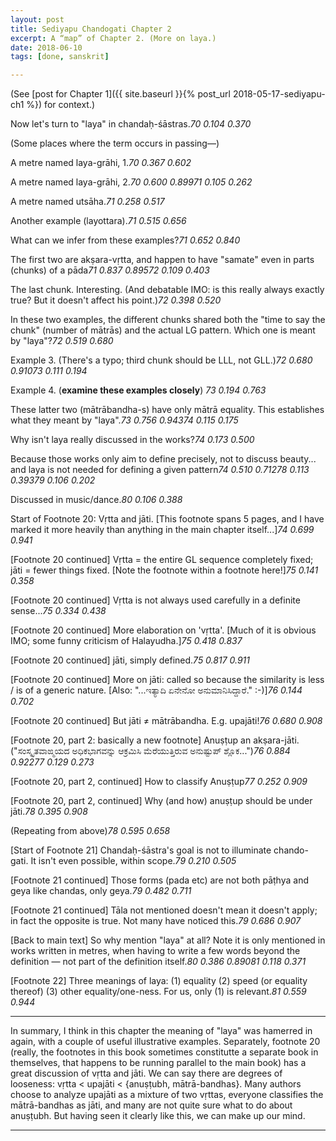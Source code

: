 ```yaml
---
layout: post
title: Sediyapu Chandogati Chapter 2
excerpt: A “map” of Chapter 2. (More on laya.)
date: 2018-06-10
tags: [done, sanskrit]

---
```


(See [post for Chapter 1]({{ site.baseurl }}{% post_url 2018-05-17-sediyapu-ch1 %}) for context.)


<style>@import url("{{"/assets/sxs/sxs.css" | relative_url}}");</style>

<div id="mainBookPages"></div>

<script src="{{"/assets/sxs/sxs.js" | relative_url}}"></script>

<script>window.addEventListener('DOMContentLoaded', updateCites);</script>


Now let's turn to "laya" in chandaḥ-śāstras.<cite>70 0.104 0.370</cite>

(Some places where the term occurs in passing—)

A metre named laya-grāhi, 1.<cite>70 0.367 0.602</cite>

A metre named laya-grāhi, 2.<cite>70 0.600 0.899</cite><cite>71 0.105 0.262</cite>

A metre named utsāha.<cite>71 0.258 0.517</cite>

Another example (layottara).<cite>71 0.515 0.656</cite>

What can we infer from these examples?<cite>71 0.652 0.840</cite>

The first two are akṣara-vṛtta, and happen to have "samate" even in parts (chunks) of a pāda<cite>71 0.837 0.895</cite><cite>72 0.109 0.403</cite>

The last chunk. Interesting. (And debatable IMO: is this really always exactly true? But it doesn't affect his point.)<cite>72 0.398 0.520</cite>

In these two examples, the different chunks shared both the "time to say the chunk" (number of mātrās) and the actual LG pattern. Which one is meant by "laya"?<cite>72 0.519 0.680</cite>

Example 3. (There's a typo; third chunk should be LLL, not GLL.)<cite>72 0.680 0.910</cite><cite>73 0.111 0.194</cite>

Example 4. (**examine these examples closely**) <cite>73 0.194 0.763</cite>

These latter two (mātrābandha-s) have only mātrā equality. This establishes what they meant by "laya".<cite>73 0.756 0.943</cite><cite>74 0.115 0.175</cite>

Why isn't laya really discussed in the works?<cite>74 0.173 0.500</cite>

Because those works only aim to define precisely, not to discuss beauty... and laya is not needed for defining a given pattern<cite>74 0.510 0.712</cite><cite>78 0.113 0.393</cite><cite>79 0.106 0.202</cite>

Discussed in music/dance.<cite>80 0.106 0.388</cite>

Start of Footnote 20: Vṛtta and jāti. [This footnote spans 5 pages, and I have marked it more heavily than anything in the main chapter itself...]<cite>74 0.699 0.941</cite>

[Footnote 20 continued] Vṛtta = the entire GL sequence completely fixed; jāti = fewer things fixed. [Note the footnote within a footnote here!]<cite>75 0.141 0.358</cite>

[Footnote 20 continued] Vṛtta is not always used carefully in a definite sense...<cite>75 0.334 0.438</cite>

[Footnote 20 continued] More elaboration on 'vṛtta'. [Much of it is obvious IMO; some funny criticism of Halayudha.]<cite>75 0.418 0.837</cite>

[Footnote 20 continued] jāti, simply defined.<cite>75 0.817 0.911</cite>

[Footnote 20 continued] More on jāti: called so because the similarity is less / is of a generic nature. [Also: "...ಇತ್ಯಾದಿ ಏನೇನೋ ಅನುಮಾನಿಸಿದ್ದಾರೆ." :-)]<cite>76 0.144 0.702</cite>

[Footnote 20 continued] But jāti ≠ mātrābandha. E.g. upajāti!<cite>76 0.680 0.908</cite>

[Footnote 20, part 2: basically a new footnote] Anuṣṭup an akṣara-jāti. ("ಸಂಸ್ಕೃತವಾಙ್ಮಯದ ಅಧಿಕಭಾಗವನ್ನು ಆಕ್ರಮಿಸಿ ಮೆರೆಯುತ್ತಿರುವ ಅನುಷ್ಟುಪ್ ಶ್ಲೊಕ...")<cite>76 0.884 0.922</cite><cite>77 0.129 0.273</cite>

[Footnote 20, part 2, continued] How to classify Anuṣṭup<cite>77 0.252 0.909</cite>

[Footnote 20, part 2, continued] Why (and how) anuṣṭup should be under jāti.<cite>78 0.395 0.908</cite>

(Repeating from above)<cite>78 0.595 0.658</cite>

[Start of Footnote 21] Chandaḥ-śāstra's goal is not to illuminate chando-gati. It isn't even possible, within scope.<cite>79 0.210 0.505</cite>

[Footnote 21 continued] Those forms (pada etc) are not both pāṭhya and geya like chandas, only geya.<cite>79 0.482 0.711</cite>

[Footnote 21 continued] Tāla not mentioned doesn't mean it doesn't apply; in fact the opposite is true. Not many have noticed this.<cite>79 0.686 0.907</cite>

[Back to main text] So why mention "laya" at all? Note it is only mentioned in works written in metres, when having to write a few words beyond the definition — not part of the definition itself.<cite>80 0.386 0.890</cite><cite>81 0.118 0.371</cite>

[Footnote 22] Three meanings of laya: (1) equality (2) speed (or equality thereof) (3) other equality/one-ness. For us, only (1) is relevant.<cite>81 0.559 0.944</cite>

----

In summary, I think in this chapter the meaning of "laya" was hamerred in again, with a couple of useful illustrative examples. Separately, footnote 20 (really, the footnotes in this book sometimes constitutte a separate book in themselves, that happens to be running parallel to the main book) has a great discussion of vṛtta and jāti. We can say there are degrees of looseness: vṛtta < upajāti < {anuṣṭubh, mātrā-bandhas}. Many authors choose to analyze upajāti as a mixture of two vṛttas, everyone classifies the mātrā-bandhas as jāti, and many are not quite sure what to do about anuṣṭubh. But having seen it clearly like this, we can make up our mind.


----
